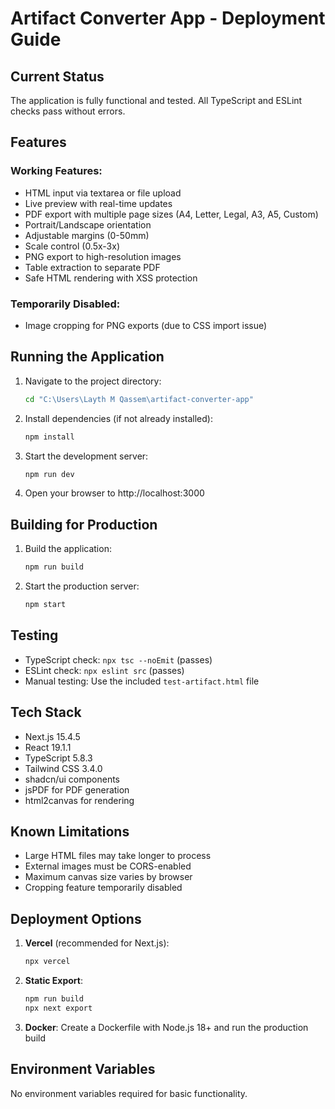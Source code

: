 # Artifact Converter App - Deployment Guide

## Current Status

The application is fully functional and tested. All TypeScript and ESLint checks pass without errors.

## Features

### Working Features:
- HTML input via textarea or file upload
- Live preview with real-time updates
- PDF export with multiple page sizes (A4, Letter, Legal, A3, A5, Custom)
- Portrait/Landscape orientation
- Adjustable margins (0-50mm)
- Scale control (0.5x-3x)
- PNG export to high-resolution images
- Table extraction to separate PDF
- Safe HTML rendering with XSS protection

### Temporarily Disabled:
- Image cropping for PNG exports (due to CSS import issue)

## Running the Application

1. Navigate to the project directory:
   ```bash
   cd "C:\Users\Layth M Qassem\artifact-converter-app"
   ```

2. Install dependencies (if not already installed):
   ```bash
   npm install
   ```

3. Start the development server:
   ```bash
   npm run dev
   ```

4. Open your browser to http://localhost:3000

## Building for Production

1. Build the application:
   ```bash
   npm run build
   ```

2. Start the production server:
   ```bash
   npm start
   ```

## Testing

- TypeScript check: `npx tsc --noEmit` (passes)
- ESLint check: `npx eslint src` (passes)
- Manual testing: Use the included `test-artifact.html` file

## Tech Stack

- Next.js 15.4.5
- React 19.1.1
- TypeScript 5.8.3
- Tailwind CSS 3.4.0
- shadcn/ui components
- jsPDF for PDF generation
- html2canvas for rendering

## Known Limitations

- Large HTML files may take longer to process
- External images must be CORS-enabled
- Maximum canvas size varies by browser
- Cropping feature temporarily disabled

## Deployment Options

1. **Vercel** (recommended for Next.js):
   ```bash
   npx vercel
   ```

2. **Static Export**:
   ```bash
   npm run build
   npx next export
   ```

3. **Docker**:
   Create a Dockerfile with Node.js 18+ and run the production build

## Environment Variables

No environment variables required for basic functionality.